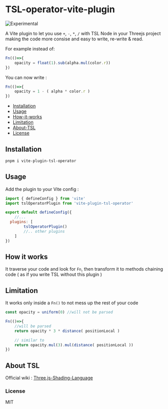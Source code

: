 # TSL-operator-vite-plugin

![Experimental](https://img.shields.io/badge/Experimental-true-orange)

A Vite plugin to let you use `+`, `-`, `*`, `/` with TSL Node in your Threejs project making the code more consise and easy to write, re-write & read.

For example instead of:

```js
Fn(()=>{
	opacity = float(1).sub(alpha.mul(color.r))
})
```

You can now write : 
```js
Fn(()=>{
	opacity = 1 - ( alpha * color.r )
})
```

- [Installation](#installation)
- [Usage](#usage)
- [How-it-works](#how-it-works)
- [Limitation](#limitation)
- [About-TSL](#About)
- [License](#license)

## Installation 

```bash
pnpm i vite-plugin-tsl-operator
```

## Usage 

Add the plugin to your Vite config :
```js
import { defineConfig } from 'vite'
import tslOperatorPlugin from 'vite-plugin-tsl-operator'

export default defineConfig({
	//...
  plugins: [
		tslOperatorPlugin()
		//.. other plugins
	]
})
```


## How it works

It traverse your code and look for `Fn`, then transform it to methods chaining code ( as if you write TSL without this plugin ) 

## Limitation

It works only inside a `Fn()` to not mess up the rest of your code
```js
const opacity = uniform(0) //will not be parsed

Fn(()=>{
	//will be parsed
	return opacity * 3 * distance( positionLocal ) 

	// similar to
	return opacity.mul(3).mul(distance( positionLocal ))
})
```

## About TSL

Official wiki : [Three.js-Shading-Language](https://github.com/mrdoob/three.js/wiki/Three.js-Shading-Language)

### License

MIT